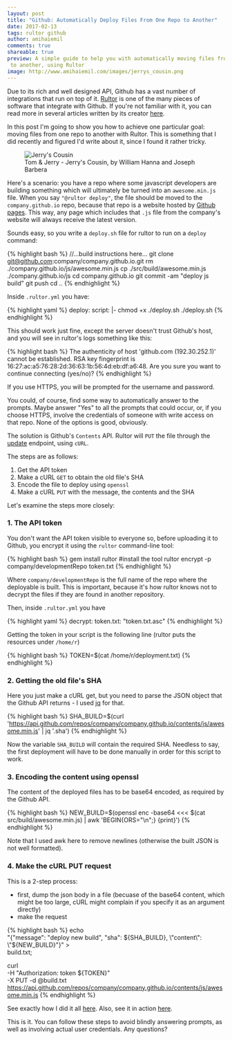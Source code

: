 ```yaml
---
layout: post
title: "Github: Automatically Deploy Files From One Repo to Another"
date: 2017-02-13
tags: rultor github
author: amihaiemil
comments: true
shareable: true
preview: A simple guide to help you with automatically moving files from one repo
 to another, using Rultor
image: http://www.amihaiemil.com/images/jerrys_cousin.png
---
```


Due to its rich and well designed API, Github has a vast number of integrations that run on top of it. [Rultor](http://doc.rultor.com/) is one of the many pieces of
software that integrate with Github. If you're not familiar with it, you can read more  in several articles written by its creator [here](http://www.yegor256.com/tag/rultor).

In this post I'm going to show you how to achieve one particular goal: moving files
from one repo to another with Rultor. This is something that I did recently and
figured I'd write about it, since I found it rather tricky.

<figure class="articleimg">
 <img src="{{page.image}}" alt="Jerry's Cousin">
 <figcaption>
 Tom & Jerry - Jerry's Cousin, by  William Hanna and Joseph Barbera
 </figcaption>
</figure>

Here's a scenario: you have a repo where some javascript developers are building
something which will ultimately be turned into an ``awesome.min.js`` file.
When you say ``"@rultor deploy"``, the file should be moved to the ``company.github.io`` repo, because that repo is a website hosted by [Github pages](https://pages.github.com/). This way, any page which includes that ``.js`` file from the company's website will always receive the latest version.

Sounds easy, so you write a ``deploy.sh`` file for rultor to run on a ``deploy`` command:

{% highlight bash %}
//...build instructions here...
git clone git@github.com:company/company.github.io.git
rm ./company.github.io/js/awesome.min.js
cp ./src/build/awesome.min.js ./company.github.io/js
cd company.github.io
git commit -am "deploy js build"
git push
cd ..
{% endhighlight %}

Inside ``.rultor.yml`` you have:

{% highlight yaml %}
deploy:
  script: |-
    chmod +x ./deploy.sh
    ./deploy.sh
{% endhighlight %}

This should work just fine, except the server doesn't trust Github's host, and
you will see in rultor's logs something like this:

{% highlight bash %}
The authenticity of host 'github.com (192.30.252.1)' cannot be established.
RSA key fingerprint is 16:27:ac:a5:76:28:2d:36:63:1b:56:4d:eb:df:a6:48.
Are you sure you want to continue connecting (yes/no)?
{% endhighlight %}

If you use HTTPS, you will be prompted for the username and password.

You could, of course, find some way to automatically answer to the prompts. Maybe answer "Yes" to all the prompts that could occur,
or, if you choose HTTPS, involve the credentials of someone with write access on that repo.
None of the options is good, obviously.

The solution is Github's ``Contents`` API. Rultor will ``PUT``
the file through the [update](https://developer.github.com/v3/repos/contents/#update-a-file)
endpoint, using ``cURL``.

The steps are as follows:

1. Get the API token
2. Make a cURL ``GET`` to obtain the old file's SHA
3. Encode the file to deploy using ``openssl``
4. Make a cURL ``PUT`` with the message, the contents and the SHA

Let's examine the steps more closely:

### 1. The API token

You don't want the API token visible to everyone so, before uploading it
to Github, you encrypt it using the ``rultor`` command-line tool:

{% highlight bash %}
gem install rultor #install the tool
rultor encrypt -p company/developmentRepo token.txt
{% endhighlight %}

Where ``company/developmentRepo`` is the full name of the repo where the deployable is built. This is important, because it's how rultor knows not to decrypt the files if they are found in another repository.

Then, inside ``.rultor.yml`` you have

{% highlight yaml %}
decrypt:
  token.txt: "token.txt.asc"
{% endhighlight %}

Getting the token in your script is the following line (rultor puts the resources under ``/home/r``)

{% highlight bash %}
TOKEN=$(cat /home/r/deployment.txt)
{% endhighlight %}

### 2. Getting the old file's SHA

Here you just make a cURL get, but you need to parse the JSON object that the Github API
returns - I used [jq](https://github.com/stedolan/jq) for that.

{% highlight bash %}
SHA_BUILD=$(curl 'https://api.github.com/repos/company/company.github.io/contents/js/awesome.min.js' | jq '.sha')
{% endhighlight %}

Now the variable ``SHA_BUILD`` will contain the required SHA. Needless to say, the first deployment will have to be
done manually in order for this script to work.

### 3. Encoding the content using openssl

The content of the deployed files has to be base64 encoded, as required by the Github API.

{% highlight bash %}
NEW_BUILD=$(openssl enc -base64 <<< $(cat src/build/awesome.min.js) | awk 'BEGIN{ORS="\\n";} {print}')
{% endhighlight %}

Note that I used awk here to remove newlines (otherwise the built JSON is not well formatted).

### 4. Make the cURL PUT request

This is a 2-step process:
 + first, dump the json body in a file (becuase of the base64 content, which might
 be too large, cURL might complain if you specify it as an argument directly)
 + make the request

{% highlight bash %}
echo \
  "{\"message\": \"deploy new build\", \"sha\": ${SHA_BUILD}, \"content\": \"${NEW_BUILD}\"}" > \
  build.txt;

curl \
  -H "Authorization: token ${TOKEN}" \
  -X PUT -d @build.txt \
  https://api.github.com/repos/company/company.github.io/contents/js/awesome.min.js
{% endhighlight %}

See exactly how I did it all [here](https://github.com/opencharles/charles-search-box/blob/master/deploy.sh). Also, see it in action [here](https://github.com/opencharles/charles-search-box/pull/19#issuecomment-285387469).

This is it. You can follow these steps to avoid blindly answering prompts, as well
as involving actual user credentials. Any questions?

